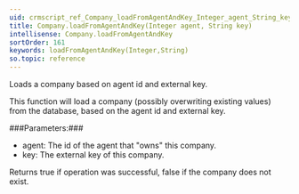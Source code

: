 ```yaml
---
uid: crmscript_ref_Company_loadFromAgentAndKey_Integer_agent_String_key
title: Company.loadFromAgentAndKey(Integer agent, String key)
intellisense: Company.loadFromAgentAndKey
sortOrder: 161
keywords: loadFromAgentAndKey(Integer,String)
so.topic: reference
---
```


Loads a company based on agent id and external key.

This function will load a company (possibly overwriting existing values) from the database, based on the agent id and external key.



###Parameters:###


 - agent: The id of the agent that "owns" this company.
 - key: The external key of this company.


Returns true if operation was successful, false if the company does not exist.


